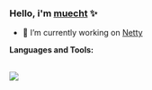 ### Hello, i'm [muecht](https://github.com/muecht) ✨

- 🎲 I’m currently working on [Netty](https://discord.gg/)

**Languages and Tools:**

<br>
<img align="center" src="https://github-readme-stats.vercel.app/api/top-langs/?username=muecht" />
